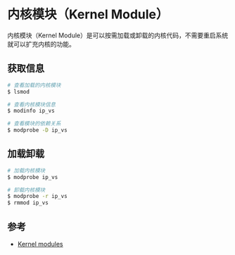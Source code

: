 # 内核模块（Kernel Module）

内核模块（Kernel Module）是可以按需加载或卸载的内核代码，不需要重启系统就可以扩充内核的功能。


## 获取信息

```bash
# 查看加载的内核模块
$ lsmod

# 查看内核模块信息
$ modinfo ip_vs

# 查看模块的依赖关系
$ modprobe -D ip_vs
```


## 加载卸载

```bash
# 加载内核模块
$ modprobe ip_vs

# 卸载内核模块
$ modprobe -r ip_vs
$ rmmod ip_vs
```


## 参考

* [Kernel modules](https://wiki.archlinux.org/index.php/Kernel_modules_(%E7%AE%80%E4%BD%93%E4%B8%AD%E6%96%87))